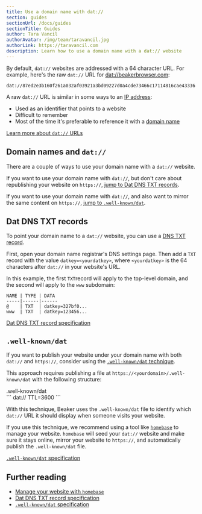 ```yaml
---
title: Use a domain name with dat://
section: guides
sectionUrl: /docs/guides
sectionTitle: Guides
author: Tara Vancil
authorAvatar: /img/team/taravancil.jpg
authorLink: https://taravancil.com
description: Learn how to use a domain name with a dat:// website
---
```


By default, `dat://` websites are addressed with a 64 character URL. For example, here's the raw `dat://` URL for [dat://beakerbrowser.com](dat://beakerbrowser.com):

```
dat://87ed2e3b160f261a032af03921a3bd09227d0a4cde73466c17114816cae43336
```

A raw `dat://` URL is similar in some ways to an [IP address](https://en.wikipedia.org/wiki/IP_address):

 - Used as an identifier that points to a website
 - Difficult to remember
 - Most of the time it's preferable to reference it with a [domain name](https://en.wikipedia.org/wiki/Domain_name)

[Learn more about `dat://` URLs](https://docs.datproject.org/concepts#dat-links)

## Domain names and `dat://`

There are a couple of ways to use your domain name with a `dat://` website.

If you want to use your domain name with `dat://`, but don't care about republishing your website on `https://`, [jump to Dat DNS TXT records](#dat-dns-txt-records).

If you want to use your domain name with `dat://`, and also want to mirror the same content on `https://`, [jump to `.well-known/dat`](/docs/guides/use-a-domain-name-with-dat#well-knowndat).

## Dat DNS TXT records

To point your domain name to a `dat://` website, you can use a [DNS TXT record](https://www.datprotocol.com/deps/0005-dns/#dns-txt-record).

First, open your domain name registrar's DNS settings page. Then add a `TXT` record with the value `datkey=<yourdatkey>`, where `<yourdatkey>` is the 64 characters after `dat://` in your website's URL.

In this example, the first `TXT`record will apply to the top-level domain, and the second will apply to the `www` subdomain:

```
NAME | TYPE | DATA
-----|------|------
@    | TXT  | datkey=327bf0...
www  | TXT  | datkey=123456...
```

[Dat DNS TXT record specification](https://www.datprotocol.com/deps/0005-dns/#dns-txt-record)

## `.well-known/dat`

If you want to publish your website under your domain name with both `dat://` and `https://`, consider using the [`.well-known/dat` technique](https://www.datprotocol.com/deps/0005-dns/#-well-known-dat).

This approach requires publishing a file at `https://<yourdomain>/.well-known/dat` with the following structure:

<figcaption class="code">.well-known/dat</figcaption>
```
dat://<yourdatkey>
TTL=3600
```

With this technique, Beaker uses the `.well-known/dat` file to identify which `dat://` URL it should display when someone visits your website.

If you use this technique, we recommend using a tool like [`homebase`](https://github.com/beakerbrowser/homebase) to manage your website. `homebase` will seed your `dat://` website and make sure it stays online, mirror your website to `https://`, and automatically publish the `.well-known/dat` file.

[`.well-known/dat` specification](https://www.datprotocol.com/deps/0005-dns/#-well-known-dat)

## Further reading

- [Manage your website with `homebase`](https://github.com/beakerbrowser/homebase)
- [Dat DNS TXT record specification](https://www.datprotocol.com/deps/0005-dns/#dns-txt-record)
- [`.well-known/dat` specification](https://www.datprotocol.com/deps/0005-dns/#-well-known-dat)
